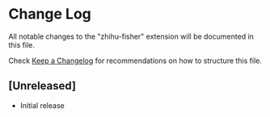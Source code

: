 # Change Log

All notable changes to the "zhihu-fisher" extension will be documented in this file.

Check [Keep a Changelog](http://keepachangelog.com/) for recommendations on how to structure this file.

## [Unreleased]

- Initial release